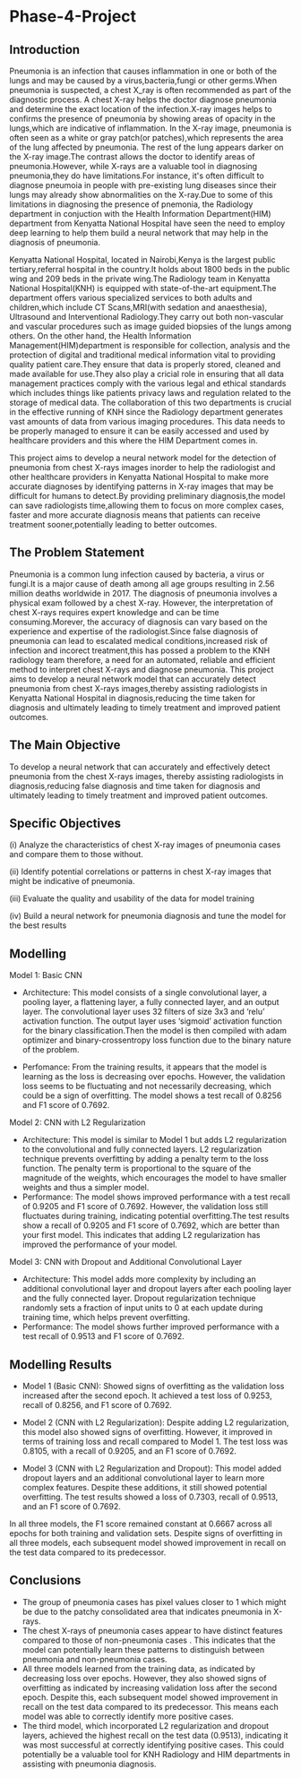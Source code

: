 # Phase-4-Project
## Introduction
Pneumonia is an infection that causes inflammation in one or both of the lungs and may be caused by a virus,bacteria,fungi or other germs.When pneumonia is suspected, a chest X_ray is often recommended as part of the diagnostic process.
A chest X-ray helps the doctor diagnose pneumonia and determine the exact location of the infection.X-ray images helps to confirms the presence of pneumonia by showing areas of opacity in the lungs,which are indicative of inflammation.
In the X-ray image, pneumonia is often seen as a white or gray patch(or patches),which represents the area of the lung affected by pneumonia. The rest of the lung appears darker on the X-ray image.The contrast allows the doctor to identify areas of pneumonia.However, while X-rays are a valuable tool in diagnosing pneumonia,they do have limitations.For instance, it's often difficult to diagnose pneumoia in people with pre-existing lung diseases since their lungs may already show abnormalities on the X-ray.Due to some of this limitations in diagnosing the presence of pnemonia, the Radiology department in conjuction with the Health Information Department(HIM) department from Kenyatta National Hospital have seen the need to employ deep learning to help them build a neural network that may help in the diagnosis of pneumonia.

Kenyatta National Hospital, located in Nairobi,Kenya is the largest public tertiary,referral hospital in the country.It holds about 1800 beds in the public wing and 209 beds in the private wing.The Radiology team in Kenyatta National Hospital(KNH) is equipped with state-of-the-art equipment.The department offers various specialized services to both adults and children,which include CT Scans,MRI(with sedation and anaesthesia), Ultrasound and Interventional Radiology.They carry out both non-vascular and vascular procedures such as image guided biopsies of the lungs among others.
On the other hand, the Health Information Management(HIM)department is responsible for collection, analysis and the protection of digital and traditional medical information vital to providing quality patient care.They ensure that data is properly stored, cleaned and made available for use.They also play a cricial role in ensuring that all data management practices comply with the various legal and ethical standards which includes things like patients privacy laws and regulation related to the storage of medical data.
The collaboration of this two departments is crucial in the effective running of KNH since the Radiology department generates vast amounts of data from various imaging procedures. This data needs to be properly managed to ensure it can be easily accessed and used by healthcare providers and this where the HIM Department comes in.

This project aims to develop a neural network model for the detection of pneumonia from chest X-rays images inorder to help the radiologist and other healthcare providers in Kenyatta National Hospital to make more accurate diagnoses by identifying patterns in X-ray images that may be difficult for humans to detect.By providing preliminary diagnosis,the model can save radiologists time,allowing them to focus on more complex cases, faster and more accurate diagnosis means that patients can receive treatment sooner,potentially leading to better outcomes.


## The Problem Statement
Pneumonia is a common lung infection caused by bacteria, a virus or fungi.It is a major cause of death among all age groups resulting in 2.56 million deaths worldwide in 2017. The diagnosis of pneumonia involves a physical exam followed by a chest X-ray. However, the interpretation of chest X-rays requires expert knowledge and can be time consuming.Morever, the accuracy of diagnosis can vary based on the experience and expertise of the radiologist.Since false diagnosis of pneumonia can lead to escalated medical conditions,increased risk of infection and incorect treatment,this has possed a problem to the KNH radiology team therefore, a need for an automated, reliable and efficient method to interpret chest X-rays and diagnose pneumonia.
This project aims to develop a neural network model that can accurately detect pneumonia from chest X-rays images,thereby assisting radiologists in Kenyatta National Hospital in diagnosis,reducing the time taken for diagnosis and ultimately leading to timely treatment and improved patient outcomes.


## The Main Objective
To develop a neural network that can accurately and effectively detect pneumonia from the chest X-rays images, thereby assisting radiologists in diagnosis,reducing false diagnosis and time taken for diagnosis and ultimately leading to timely treatment and improved patient outcomes.


## Specific Objectives
(i) Analyze the characteristics of chest X-ray images of pneumonia cases and compare them to those without.

(ii) Identify potential correlations or patterns in chest X-ray images that might be indicative of pneumonia.

(iii) Evaluate the quality and usability of the data for model training

(iv) Build a neural network for pneumonia diagnosis and tune the model for the best results


## Modelling
Model 1: Basic CNN

- Architecture: This model consists of a single convolutional layer, a pooling layer, a flattening layer, a fully connected layer, and an output layer. The convolutional layer uses 32 filters of size 3x3 and ‘relu’ activation function. The output layer uses ‘sigmoid’ activation function for the binary classification.Then the model is then compiled with adam optimizer and binary-crossentropy loss function due to the binary nature of the problem.

- Perfomance: From the training results, it appears that the model is learning as the loss is decreasing over epochs. However, the validation loss seems to be fluctuating and not necessarily decreasing, which could be a sign of overfitting. The model shows a test recall of 0.8256 and F1 score of 0.7692.

Model 2: CNN with L2 Regularization

- Architecture: This model is similar to Model 1 but adds L2 regularization to the convolutional and fully connected layers. L2 regularization technique prevents overfitting by adding a penalty term to the loss function. The penalty term is proportional to the square of the magnitude of the weights, which encourages the model to have smaller weights and thus a simpler model.
- Performance: The model shows improved performance with a test recall of 0.9205 and F1 score of 0.7692. However, the validation loss still fluctuates during training, indicating potential overfitting.The test results show a recall of 0.9205 and F1 score of 0.7692, which are better than your first model. This indicates that adding L2 regularization has improved the performance of your model.

Model 3: CNN with Dropout and Additional Convolutional Layer

- Architecture: This model adds more complexity by including an additional convolutional layer and dropout layers after each pooling layer and the fully connected layer. Dropout regularization technique randomly sets a fraction of input units to 0 at each update during training time, which helps prevent overfitting.
- Performance: The model shows further improved performance with a test recall of 0.9513 and F1 score of 0.7692. 


## Modelling Results
- Model 1 (Basic CNN): Showed signs of overfitting as the validation loss increased after the second epoch. It achieved a test loss of 0.9253, recall of 0.8256, and F1 score of 0.7692.

- Model 2 (CNN with L2 Regularization): Despite adding L2 regularization, this model also showed signs of overfitting. However, it improved in terms of training loss and recall compared to Model 1. The test loss was 0.8105, with a recall of 0.9205, and an F1 score of 0.7692.

- Model 3 (CNN with L2 Regularization and Dropout): This model added dropout layers and an additional convolutional layer to learn more complex features. Despite these additions, it still showed potential overfitting. The test results showed a loss of 0.7303, recall of 0.9513, and an F1 score of 0.7692.

In all three models, the F1 score remained constant at 0.6667 across all epochs for both training and validation sets. Despite signs of overfitting in all three models, each subsequent model showed improvement in recall on the test data compared to its predecessor.


## Conclusions
- The group of pneumonia cases has pixel values closer to 1 which might be due to the patchy consolidated area that indicates pneumonia in X-rays. 
- The chest X-rays of pneumonia cases appear to have distinct features compared to those of non-pneumonia cases . This indicates that the model can potentially learn these patterns to distinguish between pneumonia and non-pneumonia cases.
- All three models learned from the training data, as indicated by decreasing loss over epochs. However, they also showed signs of overfitting as indicated by increasing validation loss after the second epoch. Despite this, each subsequent model showed improvement in recall on the test data compared to its predecessor. This means each model was able to correctly identify more positive cases.
- The third model, which incorporated L2 regularization and dropout layers, achieved the highest recall on the test data (0.9513), indicating it was most successful at correctly identifying positive cases. This could potentially be a valuable tool for KNH Radiology and HIM departments in assisting with pneumonia diagnosis.





